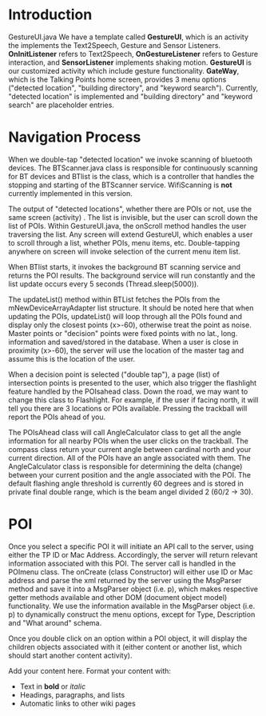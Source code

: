 # Introduction #

GestureUI.java
We have a template called **GestureUI**, which is an activity the implements the Text2Speech, Gesture and Sensor Listeners. **OnInitListener** refers to Text2Speech, **OnGestureListener** refers to Gesture interaction, and **SensorListener** implements shaking motion. **GestureUI** is our customized activity which include gesture functionality. **GateWay**, which is the Talking Points home screen, provides 3 menu options ("detected location", "building directory", and "keyword search"). Currently, "detected location" is implemented and "building directory" and "keyword search" are placeholder entries.

# Navigation Process #

When we double-tap "detected location" we invoke scanning of bluetooth devices. The BTScanner.java class is responsible for continuously scanning for BT devices and BTlist is the class, which is a controller that handles the stopping and starting of the BTScanner service. WifiScanning is **not** currently implemented in this version.

The output of "detected locations", whether there are POIs or not, use the same screen (activity) . The list is invisible, but the user can scroll down the list of POIs. Within GestureUI.java, the onScroll method handles the user traversing the list. Any screen will extend GestureUI, which enables a user to scroll through a list, whether POIs, menu items, etc. Double-tapping anywhere on screen will invoke selection of the current menu item list.

When BTlist starts, it invokes the background BT scanning service and returns the POI results. The background service will run constantly and the list update occurs every 5 seconds (Thread.sleep(5000)).

The updateList() method within BTList fetches the POIs from the mNewDeviceArrayAdapter list structure. It should be noted here that when updating the POIs, updateList() will loop through all the POIs found and display only the closest points (x>-60), otherwise treat the point as noise. Master points or "decision" points were fixed points with no lat., long. information and saved/stored in the database. When a user is close in proximity (x>-60), the server will use the location of the master tag and assume this is the location of the user.

When a decision point is selected ("double tap"), a page (list) of intersection points is presented to the user, which also trigger the flashlight feature handled by the POIsahead class. Down the road, we may want to change this class to Flashlight. For example, if the user if facing north, it will tell you there are 3 locations or POIs available. Pressing the trackball will report the POIs ahead of you.

The POIsAhead class will call AngleCalculator class to get all the angle information for all nearby POIs when the user clicks on the trackball. The compass class return your current angle between cardinal north and your current direction. All of the POIs have an angle associated with them. The AngleCalculator class is responsible for determining the delta (change) between your current position and the angle associated with the POI. The default flashing angle threshold is currently 60 degrees and is stored in private final double range, which is the beam angel divided 2 (60/2 -> 30).

# POI #

Once you select a specific POI it will initiate an API call to the server, using either the TP ID or Mac Address. Accordingly, the server will return relevant information associated with this POI. The server call is handled in the POImenu class. The onCreate (class Constructor) will either use ID or Mac address and parse the xml returned by the server using the MsgParser method and save it into a MsgParser object (i.e. p), which makes respective getter methods available and other DOM (document object model) functionality. We use the information available in the MsgParser object (i.e. p) to dynamically construct the menu options, except for Type, Description and "What around" schema.

Once you double click on an option within a POI object, it will display the children objects associated with it (either content or another list, which should start another content activity).

Add your content here.  Format your content with:
  * Text in **bold** or _italic_
  * Headings, paragraphs, and lists
  * Automatic links to other wiki pages